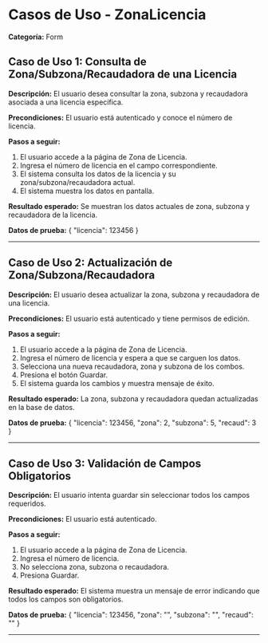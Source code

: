 # Casos de Uso - ZonaLicencia

**Categoría:** Form

## Caso de Uso 1: Consulta de Zona/Subzona/Recaudadora de una Licencia

**Descripción:** El usuario desea consultar la zona, subzona y recaudadora asociada a una licencia específica.

**Precondiciones:**
El usuario está autenticado y conoce el número de licencia.

**Pasos a seguir:**
1. El usuario accede a la página de Zona de Licencia.
2. Ingresa el número de licencia en el campo correspondiente.
3. El sistema consulta los datos de la licencia y su zona/subzona/recaudadora actual.
4. El sistema muestra los datos en pantalla.

**Resultado esperado:**
Se muestran los datos actuales de zona, subzona y recaudadora de la licencia.

**Datos de prueba:**
{ "licencia": 123456 }

---

## Caso de Uso 2: Actualización de Zona/Subzona/Recaudadora

**Descripción:** El usuario desea actualizar la zona, subzona y recaudadora de una licencia.

**Precondiciones:**
El usuario está autenticado y tiene permisos de edición.

**Pasos a seguir:**
1. El usuario accede a la página de Zona de Licencia.
2. Ingresa el número de licencia y espera a que se carguen los datos.
3. Selecciona una nueva recaudadora, zona y subzona de los combos.
4. Presiona el botón Guardar.
5. El sistema guarda los cambios y muestra mensaje de éxito.

**Resultado esperado:**
La zona, subzona y recaudadora quedan actualizadas en la base de datos.

**Datos de prueba:**
{ "licencia": 123456, "zona": 2, "subzona": 5, "recaud": 3 }

---

## Caso de Uso 3: Validación de Campos Obligatorios

**Descripción:** El usuario intenta guardar sin seleccionar todos los campos requeridos.

**Precondiciones:**
El usuario está autenticado.

**Pasos a seguir:**
1. El usuario accede a la página de Zona de Licencia.
2. Ingresa el número de licencia.
3. No selecciona zona, subzona o recaudadora.
4. Presiona Guardar.

**Resultado esperado:**
El sistema muestra un mensaje de error indicando que todos los campos son obligatorios.

**Datos de prueba:**
{ "licencia": 123456, "zona": "", "subzona": "", "recaud": "" }

---

